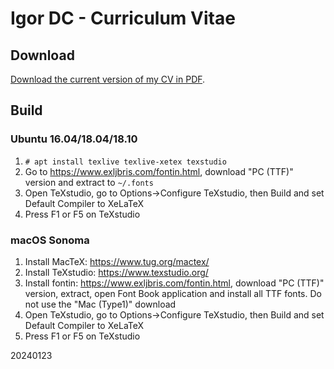 # Igor DC - Curriculum Vitae

## Download

[Download the current version of my CV in PDF](https://github.com/igordcard/cv/blob/master/igordcard_cv.pdf?raw=true).

## Build

### Ubuntu 16.04/18.04/18.10

1. `# apt install texlive texlive-xetex texstudio`
2. Go to https://www.exljbris.com/fontin.html, download "PC (TTF)" version and extract to `~/.fonts`
3. Open TeXstudio, go to Options->Configure TeXstudio, then Build and set Default Compiler to XeLaTeX
4. Press F1 or F5 on TeXstudio

### macOS Sonoma

1. Install MacTeX: https://www.tug.org/mactex/
2. Install TeXstudio: https://www.texstudio.org/
3. Install fontin: https://www.exljbris.com/fontin.html, download "PC (TTF)" version, extract, open Font Book application and install all TTF fonts. Do not use the "Mac (Type1)" download
3. Open TeXstudio, go to Options->Configure TeXstudio, then Build and set Default Compiler to XeLaTeX
5. Press F1 or F5 on TeXstudio


20240123
